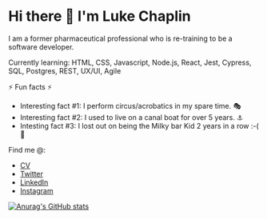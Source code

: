 
# Hi there 👋 I'm Luke Chaplin

I am a former pharmaceutical professional who is re-training to be a software developer.

Currently learning: HTML, CSS, Javascript, Node.js, React, Jest, Cypress, SQL, Postgres, REST, UX/UI, Agile

⚡ Fun facts ⚡ 

* Interesting fact #1: I perform circus/acrobatics in my spare time. :performing_arts:
* Interesting fact #2: I used to live on a canal boat for over 5 years. :anchor:
* Intesting fact #3: I lost out on being the Milky bar Kid 2 years in a row :-( 🤠

Find me @:

* [CV](https://docs.google.com/document/d/1FDnfmAFFaNRR68BphJCNnjr93XBeFRgp)
* [Twitter](https://twitter.com/luke_chap)
* [LinkedIn](https://www.linkedin.com/in/luke-chaplin-70a521b0)
* [Instagram](https://www.instagram.com/lukechap47/)


[![Anurag's GitHub stats](https://github-readme-stats.vercel.app/api?username=lukechaplin)](https://github.com/anuraghazra/github-readme-stats)
